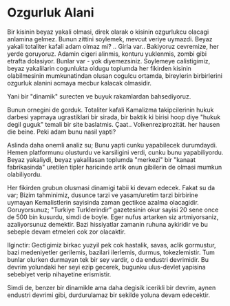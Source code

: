 # Ozgurluk Alani

Bir kisinin beyaz yakali olmasi, direk olarak o kisinin ozgurlukcu olacagi anlamina gelmez. Bunun zittini soylemek, mevcut veriye uymazdi. Beyaz yakali totaliter kafali adam olmaz mi? .. Girla var.. Bakiyoruz cevremize, her yerde goruyoruz. Adamin cigeri alinmis, konturu yuklenmis, zombi gibi etrafta dolasiyor. Bunlar var - yok diyemezsiniz. Soylemeye calistigimiz, beyaz yakalilarin cogunlukta oldugu toplumda her fikirden kisinin olabilmesinin mumkunatindan olusan cogulcu ortamda, bireylerin birbirlerini ozgurluk alanini acmaya mecbur kalacak olmasidir.

Yani bir "dinamik" surecten ve buyuk rakamlardan bahsediyoruz.

Bunun ornegini de gorduk. Totaliter kafali Kamalizma takipcilerinin hukuk darbesi yapmaya ugrastiklari bir sirada, bir baktik ki birisi hoop diye "hukuk degil guguk" temali bir site baslatmis. Çaat.. Volkenreziprozität. her hausen die beine. Peki adam bunu nasil yapti?

Aslinda daha onemli analiz su; Bunu yapti cunku yapabilecek durumdaydi. Hemen platformunu olusturdu ve karsiligini verdi, cunku bunu yapabiliyordu. Beyaz yakaliydi, beyaz yakalilasan toplumda "merkezi" bir "kanaat fabrikasinda" uretilen tipler haricinde artik onun gibilerin de olmasi mumkun olabiliyordu.

Her fikirden grubun olusmasi dinamigi tabii ki devam edecek. Fakat su da var; Bizim tahminimiz, dusunce tarzi ve yasam/uretim tarzi birbirine uymayan Kemalistlerin sayisinda zaman gectikce azalma olacagidir. Goruyorsunuz; "Turkiye Turklerindir" gazetesinin okur sayisi 20 sene once de 500 bin kusurdu, simdi de boyle. Eger nufus artarken siz artmiyorsaniz, azaliyorsunuz demektir. Bazi hissiyatlar zamanin ruhuna aykiridir ve bu sebeple devam etmeleri cok zor olacaktir.

Ilginctir: Gectigimiz birkac yuzyil pek cok hastalik, savas, aclik gormustur, bazi medeniyetler gerilemis, bazilari ilerlemis, durmus, tokezlemistir. Tum bunlar olurken durmayan tek bir sey vardir, o da endustri devrimidir. Bu devrim yolundaki her seyi ezip gecerek, bugunku ulus-devlet yapisina sebebiyet verip nihayetine erismistir.

Simdi de, benzer bir dinamikle ama daha degisik icerikli bir devrim, aynen endustri devrimi gibi, durdurulamaz bir sekilde yoluna devam edecektir.
